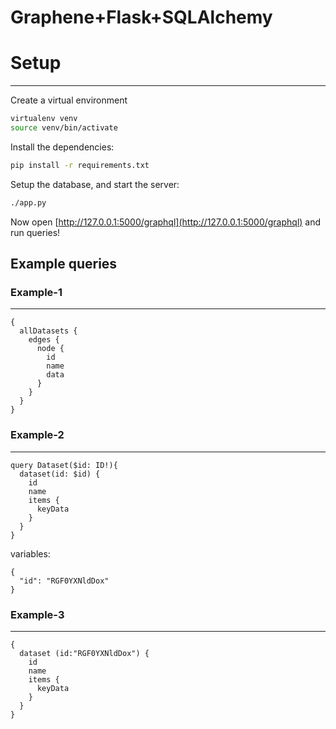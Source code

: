 Graphene+Flask+SQLAlchemy
================================

# Setup
---------------

Create a virtual environment

```bash
virtualenv venv
source venv/bin/activate
```

Install the dependencies:

```bash
pip install -r requirements.txt
```

Setup the database, and start the server:

```bash
./app.py

```


Now open
[http://127.0.0.1:5000/graphql](http://127.0.0.1:5000/graphql)
and run queries!

## Example queries

### Example-1
---------------

```
{
  allDatasets {
    edges {
      node {
        id
        name
        data
      }
    }
  }
}
```

### Example-2
---------------

```
query Dataset($id: ID!){
  dataset(id: $id) {
    id
    name
    items {
      keyData
    }
  }
}
```

variables:
```
{
  "id": "RGF0YXNldDox"
}
```


### Example-3
---------------

```
{
  dataset (id:"RGF0YXNldDox") {
    id
    name
    items {
      keyData
    }
  }
}
```